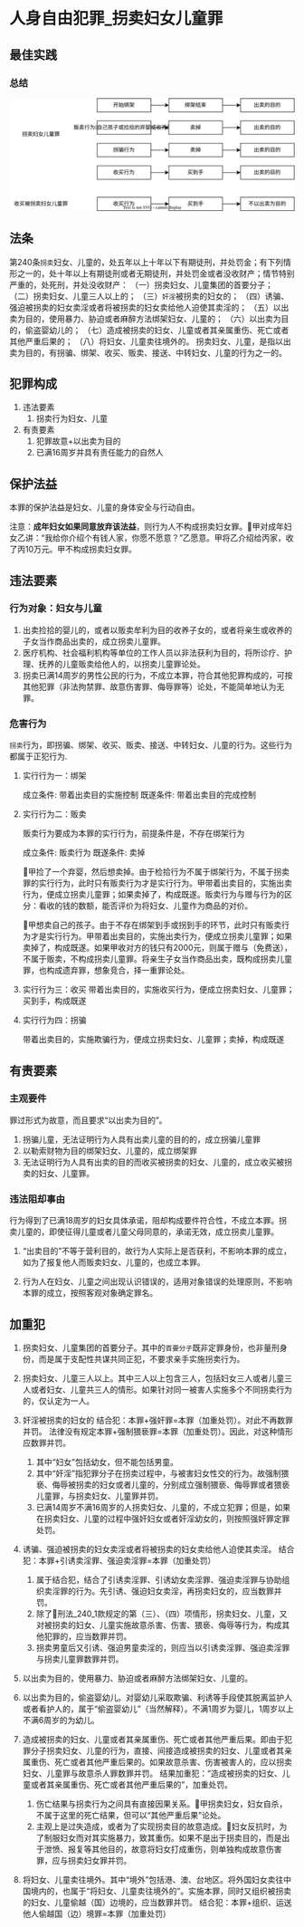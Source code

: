 # 人身自由犯罪_拐卖妇女儿童罪
## 最佳实践


### 总结

![alt text](人身自由犯罪/拐卖+收买.svg)

## 法条

第240条`拐卖`妇女、儿童的，处五年以上十年以下有期徒刑，并处罚金；有下列情形之一的，处十年以上有期徒刑或者无期徒刑，并处罚金或者没收财产；情节特别严重的，处死刑，并处没收财产：
（一）拐卖妇女、儿童集团的首要分子；
（二）拐卖妇女、儿童三人以上的；
（三）`奸淫`被拐卖的妇女的；
（四）诱骗、强迫被拐卖的妇女卖淫或者将被拐卖的妇女卖给他人迫使其卖淫的；
（五）以出卖为目的，使用暴力、胁迫或者麻醉方法绑架妇女、儿童的；
（六）以出卖为目的，偷盗婴幼儿的；
（七）造成被拐卖的妇女、儿童或者其亲属重伤、死亡或者其他严重后果的；
（八）将妇女、儿童卖往境外的。
拐卖妇女、儿童，是指以出卖为目的，有拐骗、绑架、收买、贩卖、接送、中转妇女、儿童的行为之一的。


## 犯罪构成

1. 违法要素
    1. 拐卖行为妇女、儿童
2. 有责要素
    1. 犯罪故意+以出卖为目的
    2. 已满16周岁并具有责任能力的自然人


## 保护法益
本罪的保护法益是妇女、儿童的身体安全与行动自由。

注意：**成年妇女如果同意放弃该法益**，则行为人不构成拐卖妇女罪。🍐甲对成年妇女乙讲：“我给你介绍个有钱人家，你愿不愿意？”乙愿意。甲将乙介绍给丙家，收了丙10万元。甲不构成拐卖妇女罪。



## 违法要素

### 行为对象：妇女与儿童

1. 出卖捡拾的婴儿的，或者以贩卖牟利为目的收养子女的，或者将亲生或收养的子女当作商品出卖的，成立拐卖儿童罪。
2. 医疗机构、社会福利机构等单位的工作人员以非法获利为目的，将所诊疗、护理、抚养的儿童贩卖给他人的，以拐卖儿童罪论处。
3. 拐卖已满14周岁的男性公民的行为，不成立本罪，符合其他犯罪构成的，可按其他犯罪（非法拘禁罪、故意伤害罪、侮辱罪等）论处，不能简单地认为无罪。


### 危害行为
`拐卖`行为，即拐骗、绑架、收买、贩卖、接送、中转妇女、儿童的行为。这些行为都属于正犯行为.

1. 实行行为一：绑架

    成立条件: 带着出卖目的实施控制
    既遂条件: 带着出卖目的完成控制

1. 实行行为二：贩卖

    贩卖行为要成为本罪的实行行为，前提条件是，不存在绑架行为

    成立条件: 贩卖行为
    既遂条件: 卖掉

    🍐甲捡了一个弃婴，然后想卖掉。由于检拾行为不属于绑架行为，不属于拐卖罪的实行行为，此时只有贩卖行为才是实行行为。甲带着出卖目的，实施出卖行为，便成立拐卖儿童罪；如果卖掉了，构成既遂。贩卖行为与赠与行为的区分：看收的钱的数额，能否评价为将妇女、儿童作为商品的对价。

    🍐甲想卖自己的孩子。由于不存在绑架到手或拐到手的环节，此时只有贩卖行为才是实行行为。甲带着出卖目的，实施出卖行为，便成立拐卖儿童罪；如果卖掉了，构成既遂。如果甲收对方的钱只有2000元，则属于赠与（免费送），不属于贩卖，不构成拐卖儿童罪。将亲生子女当作商品出卖，既构成拐卖儿童罪，也构成遗弃罪，想象竞合，择一重罪论处。

3. 实行行为三：收买
    带着出卖目的，实施收买行为，便成立拐卖妇女、儿童罪；买到手，构成既遂

4. 实行行为四：拐骗

    带着出卖目的，实施欺骗行为，便成立拐卖妇女、儿童罪；卖掉，构成既遂




## 有责要素

### 主观要件
罪过形式为故意，而且要求“以出卖为目的”。
1. 拐骗儿童，无法证明行为人具有出卖儿童的目的的，成立拐骗儿童罪
2. 以勒索财物为目的绑架妇女、儿童的，成立绑架罪
3. 无法证明行为人具有出卖的目的而收买被拐卖的妇女、儿童的，成立收买被拐卖的妇女、儿童罪。

### 违法阻却事由

行为得到了已满18周岁的妇女具体承诺，阻却构成要件符合性，不成立本罪。拐卖儿童的，即使征得儿童或者儿童父母同意的，承诺无效，成立拐卖儿童罪。

1. “出卖目的”不等于营利目的，故行为人实际上是否获利，不影响本罪的成立，如为了报复他人而贩卖妇女、儿童的，也成立本罪。

2. 行为人在妇女、儿童之间出现认识错误的，适用对象错误的处理原则，不影响本罪的成立，按照客观对象确定罪名。


## 加重犯


1. 拐卖妇女、儿童集团的首要分子。其中的`首要分子`既非定罪身份，也非量刑身份，而是属于支配性共谋共同正犯，不要求亲手实施拐卖行为。

2. 拐卖妇女、儿童三人以上。其中三人以上包含三人，包括妇女三人或者儿童三人或者妇女、儿童共三人的情形。如果针对同一被害人实施多个不同拐卖行为的，仅认定为一人。

3. 奸淫被拐卖的妇女的
    结合犯：本罪+强奸罪=本罪（加重处罚）。对此不再数罪并罚。
    法律没有规定本罪+强制猥亵罪=本罪（加重处罚）。因此，对这种情形应数罪并罚。

    1. 其中“妇女”包括幼女，但不能包括男童。
    2. 其中“奸淫”指犯罪分子在拐卖过程中，与被害妇女性交的行为。故强制猥亵、侮辱被拐卖的妇女或者儿童的，分别成立强制猥亵、侮辱罪或者猥亵儿童罪，与拐卖妇女、儿童罪并罚。
    3. 已满14周岁不满16周岁的人拐卖妇女、儿童的，不成立犯罪；但是，如果在拐卖妇女、儿童的过程中强奸妇女或者奸淫幼女的，则按照强奸罪定罪处罚。

4. 诱骗、强迫被拐卖的妇女卖淫或者将被拐卖的妇女卖给他人迫使其卖淫。
    结合犯：本罪+引诱卖淫罪、强迫卖淫罪=本罪（加重处罚）
    
    1. 属于结合犯，结合了引诱卖淫罪、引诱幼女卖淫罪、强迫卖淫罪与协助组织卖淫罪的行为。先引诱、强迫妇女卖淫，再拐卖妇女的，应当数罪并罚。
    2. 除了🚪刑法_240_1款规定的第（三）、（四）项情形，拐卖妇女、儿童，又对被拐卖的妇女、儿童实施故意杀害、伤害、猥亵、侮辱等行为，构成其他犯罪的，应当数罪并罚。
    3. 拐卖男童后又引诱、强迫男童卖淫的，则应当以引诱卖淫罪、强迫卖淫罪与拐卖儿童罪数罪并罚。

5. 以出卖为目的，使用暴力、胁迫或者麻醉方法绑架妇女、儿童的。

6. 以出卖为目的，偷盗婴幼儿。对婴幼儿采取欺骗、利诱等手段使其脱离监护人或者看护人的，属于“偷盗婴幼儿”（当然解释）。不满1周岁为婴儿，1周岁以上不满6周岁的为幼儿。

7. 造成被拐卖的妇女、儿童或者其亲属重伤、死亡或者其他严重后果。即由于犯罪分子拐卖妇女、儿童的行为，直接、间接造成被拐卖的妇女、儿童或者其亲属重伤、死亡或者其他严重后果的。如果故意杀害、伤害被害人的，应以拐卖妇女、儿童罪与故意杀人罪数罪并罚。
    结果加重犯：“造成被拐卖的妇女、儿童或者其亲属重伤、死亡或者其他严重后果的”，加重处罚。
    1. 伤亡结果与拐卖行为之间具有直接因果关系。🍐甲拐卖妇女，妇女自杀，不属于这里的死亡结果，但可以“其他严重后果”论处。
    2. 主观上是过失造成，或者为了实现拐卖目的故意造成。🍐妇女反抗时，为了制服妇女而对其实施暴力，致其重伤。如果不是出于拐卖目的，而是出于泄愤、报复等其他目的，故意将妇女打成重伤，则单独构成故意伤害罪，应与拐卖妇女罪并罚。

8. 将妇女、儿童卖往境外。其中“境外”包括港、澳、台地区。将外国妇女卖往中国境内的，也属于“将妇女、儿童卖往境外的”。实施本罪，同时又组织被拐卖的妇女、儿童偷越（国）边境的，应当数罪并罚。
    结合犯：本罪+组织、运送他人偷越国（边）境罪=本罪（加重处罚）




